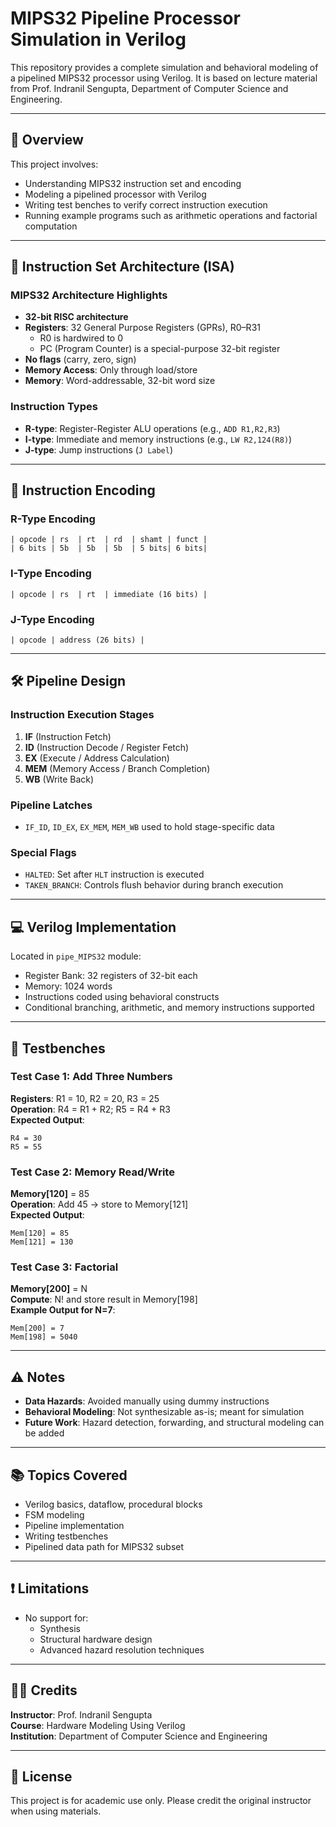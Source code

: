 # MIPS32 Pipeline Processor Simulation in Verilog

This repository provides a complete simulation and behavioral modeling of a pipelined MIPS32 processor using Verilog. It is based on lecture material from Prof. Indranil Sengupta, Department of Computer Science and Engineering.

---

## 📘 Overview

This project involves:
- Understanding MIPS32 instruction set and encoding
- Modeling a pipelined processor with Verilog
- Writing test benches to verify correct instruction execution
- Running example programs such as arithmetic operations and factorial computation

---

## 🧠 Instruction Set Architecture (ISA)

### MIPS32 Architecture Highlights
- **32-bit RISC architecture**
- **Registers**: 32 General Purpose Registers (GPRs), R0–R31
  - R0 is hardwired to 0
  - PC (Program Counter) is a special-purpose 32-bit register
- **No flags** (carry, zero, sign)
- **Memory Access**: Only through load/store
- **Memory**: Word-addressable, 32-bit word size

### Instruction Types
- **R-type**: Register-Register ALU operations (e.g., `ADD R1,R2,R3`)
- **I-type**: Immediate and memory instructions (e.g., `LW R2,124(R8)`)
- **J-type**: Jump instructions (`J Label`)

---

## 🧾 Instruction Encoding

### R-Type Encoding
```
| opcode | rs  | rt  | rd  | shamt | funct |
| 6 bits | 5b  | 5b  | 5b  | 5 bits| 6 bits|
```

### I-Type Encoding
```
| opcode | rs  | rt  | immediate (16 bits) |
```

### J-Type Encoding
```
| opcode | address (26 bits) |
```

---

## 🛠️ Pipeline Design

### Instruction Execution Stages
1. **IF** (Instruction Fetch)
2. **ID** (Instruction Decode / Register Fetch)
3. **EX** (Execute / Address Calculation)
4. **MEM** (Memory Access / Branch Completion)
5. **WB** (Write Back)

### Pipeline Latches
- `IF_ID`, `ID_EX`, `EX_MEM`, `MEM_WB` used to hold stage-specific data

### Special Flags
- `HALTED`: Set after `HLT` instruction is executed
- `TAKEN_BRANCH`: Controls flush behavior during branch execution

---

## 💻 Verilog Implementation

Located in `pipe_MIPS32` module:
- Register Bank: 32 registers of 32-bit each
- Memory: 1024 words
- Instructions coded using behavioral constructs
- Conditional branching, arithmetic, and memory instructions supported

---

## 🧪 Testbenches

### Test Case 1: Add Three Numbers
**Registers**: R1 = 10, R2 = 20, R3 = 25  
**Operation**: R4 = R1 + R2; R5 = R4 + R3  
**Expected Output**:
```
R4 = 30
R5 = 55
```

### Test Case 2: Memory Read/Write
**Memory[120]** = 85  
**Operation**: Add 45 → store to Memory[121]  
**Expected Output**:
```
Mem[120] = 85
Mem[121] = 130
```

### Test Case 3: Factorial
**Memory[200]** = N  
**Compute**: N! and store result in Memory[198]  
**Example Output for N=7**:
```
Mem[200] = 7
Mem[198] = 5040
```

---

## ⚠️ Notes

- **Data Hazards**: Avoided manually using dummy instructions
- **Behavioral Modeling**: Not synthesizable as-is; meant for simulation
- **Future Work**: Hazard detection, forwarding, and structural modeling can be added

---

## 📚 Topics Covered

- Verilog basics, dataflow, procedural blocks
- FSM modeling
- Pipeline implementation
- Writing testbenches
- Pipelined data path for MIPS32 subset

---

## ❗ Limitations

- No support for:
  - Synthesis
  - Structural hardware design
  - Advanced hazard resolution techniques

---

## 👨‍🏫 Credits

**Instructor**: Prof. Indranil Sengupta  
**Course**: Hardware Modeling Using Verilog  
**Institution**: Department of Computer Science and Engineering

---

## 📝 License

This project is for academic use only. Please credit the original instructor when using materials.
